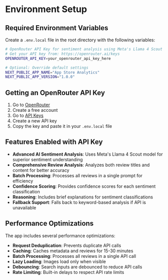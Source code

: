 # Environment Setup

## Required Environment Variables

Create a `.env.local` file in the root directory with the following variables:

```bash
# OpenRouter API Key for sentiment analysis using Meta's Llama 4 Scout
# Get your API key from: https://openrouter.ai/keys
OPENROUTER_API_KEY=your_openrouter_api_key_here

# Optional: Override default settings
NEXT_PUBLIC_APP_NAME="App Store Analytics"
NEXT_PUBLIC_APP_VERSION="1.0.0"
```

## Getting an OpenRouter API Key

1. Go to [OpenRouter](https://openrouter.ai/)
2. Create a free account
3. Go to [API Keys](https://openrouter.ai/keys)
4. Create a new API key
5. Copy the key and paste it in your `.env.local` file

## Features Enabled with API Key

- **Advanced AI Sentiment Analysis**: Uses Meta's Llama 4 Scout model for superior sentiment understanding
- **Comprehensive Review Analysis**: Analyzes both review titles and content for better accuracy
- **Batch Processing**: Processes all reviews in a single prompt for efficiency
- **Confidence Scoring**: Provides confidence scores for each sentiment classification
- **Reasoning**: Includes brief explanations for sentiment classifications
- **Fallback Support**: Falls back to keyword-based analysis if API is unavailable

## Performance Optimizations

The app includes several performance optimizations:

- **Request Deduplication**: Prevents duplicate API calls
- **Caching**: Caches metadata and reviews for 15-30 minutes
- **Batch Processing**: Processes all reviews in a single API call
- **Lazy Loading**: Images load only when visible
- **Debouncing**: Search inputs are debounced to reduce API calls
- **Rate Limiting**: Built-in delays to respect API rate limits
